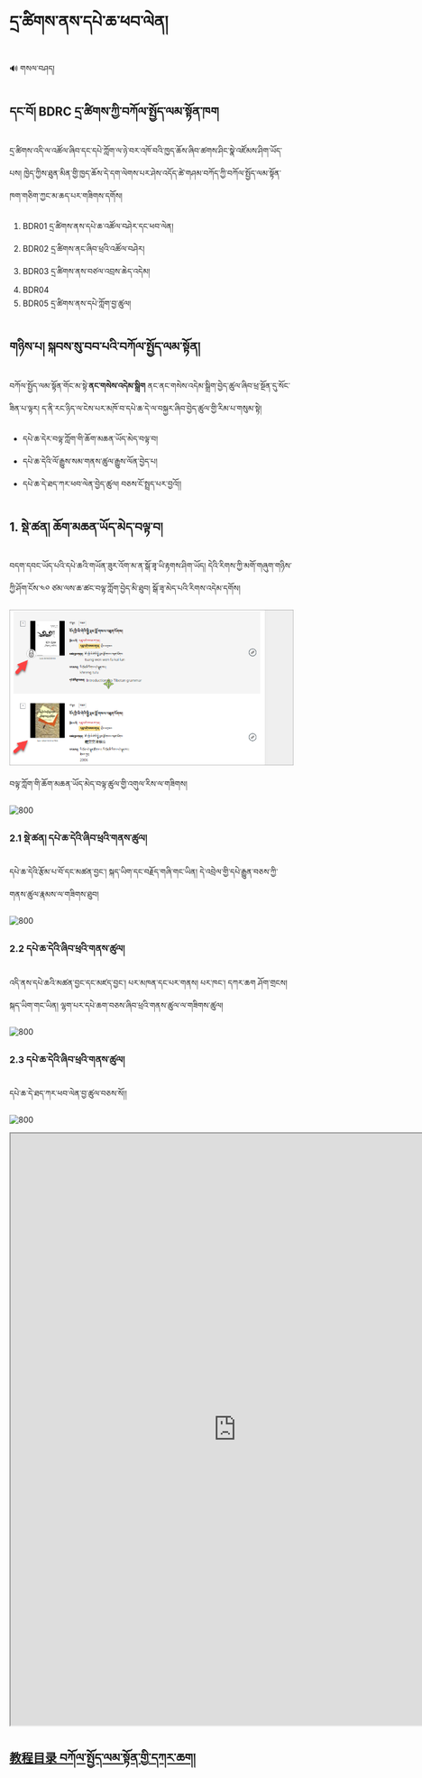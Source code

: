 # དྲ་ཚིགས་ནས་དཔེ་ཆ་ཕབ་ལེན།

🔊 གསལ་བཤད། 
## དང་བོ། BDRC དྲ་ཚིགས་ཀྱི་བཀོལ་སྤྱོད་ལམ་སྟོན་ཁག

དྲ་ཚིགས་འདི་ལ་འཚོལ་ཞིབ་དང་དཔེ་ཀློག་ལ་ཉེ་བར་འཁོ་བའི་ཁྱད་ཆོས་ཞིབ་ཚགས་ཤིང་སྣེ་འཛོམས་ཤིག་ཡོད་པས། ཁྱེད་ཀྱིས་ཐུན་མིན་གྱི་ཁྱད་ཆོས་དེ་དག་ལེགས་པར་ཤེས་འདོད་ཚེ་གཤམ་བཀོད་ཀྱི་བཀོལ་སྤྱོད་ལམ་སྟོན་ཁག་གཅིག་ཀྱང་མ་ཆད་པར་གཟིགས་དགོས།

1. BDR01 དྲ་ཚིགས་ནས་དཔེ་ཆ་འཚོལ་བཤེར་དང་ཕབ་ལེན།
2. BDR02 དྲ་ཚིགས་ནང་ཞིབ་ཕྲའི་འཚོལ་བཤེར།
3. BDR03 དྲ་ཚིགས་ནས་བཙལ་འབྲས་ཆེད་འདེམ།
4. BDR04 
5. BDR05 དྲ་ཚིགས་ནས་དཔེ་ཀློག་བྱ་ཚུལ།

## གཉིས་པ། སྐབས་སུ་བབ་པའི་བཀོལ་སྤྱོད་ལམ་སྟོན།

བཀོལ་སྤྱོད་ལམ་སྟོན་གོང་མ་སྟེ་**ནང་གསེས་འདེམ་སྒྲིག** ནང་ནང་གསེས་འདེམ་སྒྲིག་བྱེད་ཚུལ་ཞིབ་ཕྲ་སྔོན་དུ་སོང་ཟིན་པ་ལྟར། ད་ནི་རང་ཉིད་ལ་ངེས་པར་མཁོ་བ་དཔེ་ཆ་དེ་ལ་བསྐྱར་ཞིབ་བྱེད་ཚུལ་གྱི་རིམ་པ་གསུམ་སྟེ།

- དཔེ་ཆ་དེར་བལྟ་ཀློག་གི་ཆོག་མཆན་ཡོད་མེད་བལྟ་བ།
- དཔེ་ཆ་དེའི་ལོ་རྒྱུས་སམ་གནས་ཚུལ་རྒྱུས་ལོན་བྱེད་པ།
- དཔེ་ཆ་དེ་ཐད་ཀར་ཕབ་ལེན་བྱེད་ཚུལ།  བཅས་ངོ་སྤྲད་པར་བྱའོ།།

## 1. སྡེ་ཚན། ཆོག་མཆན་ཡོད་མེད་བལྟ་བ།

བདག་དབང་ཡོད་པའི་དཔེ་ཆའི་གཡོན་ཟུར་འོག་མ་ན་སྒོ་ཟྭ་ཡི་རྟགས་ཤིག་ཡོད། དེའི་རིགས་ཀྱི་མགོ་གཞུག་གཉིས་ཀྱི་ཤོག་ངོས་༤༠ ཙམ་ལས་ཆ་ཚང་བལྟ་ཀློག་བྱེད་མི་ཐུབ། སྒོ་ཟྭ་མེད་པའི་རིགས་འདེམ་དགོས།

![800](images/000001.png)

བལྟ་ཀློག་གི་ཆོག་མཆན་ཡོད་མེད་བལྟ་ཚུལ་གྱི་འགུལ་རིས་ལ་གཟིགས།

![800](images/000001.gif)

### 2.1 སྡེ་ཚན། དཔེ་ཆ་དེའི་ཞིབ་ཕྲའི་གནས་ཚུལ།

དཔེ་ཆ་དེའི་རྩོམ་པ་བོ་དང་མཚན་བྱང་། སྐད་ཡིག་དང་བརྗོད་གཞི་གང་ཡིན། དེ་འབྲེལ་གྱི་དཔེ་རྒྱུན་བཅས་ཀྱི་གནས་ཚུལ་རྣམས་ལ་གཟིགས་ཐུབ།

![800](images/000002.gif)

### 2.2 དཔེ་ཆ་དེའི་ཞིབ་ཕྲའི་གནས་ཚུལ།

འདི་ནས་དཔེ་ཆའི་མཚན་བྱང་དང་མཛད་བྱང་། པར་མཁན་དང་པར་གནས། པར་ཁང་། དཀར་ཆག ཤོག་གྲངས། སྐད་ཡིག་གང་ཡིན། ལྷག་པར་དཔེ་ཆག་བཅས་ཞིབ་ཕྲའི་གནས་ཚུལ་ལ་གཟིགས་ཚུལ།

![800](images/000003.gif)
### 2.3 དཔེ་ཆ་དེའི་ཞིབ་ཕྲའི་གནས་ཚུལ།

དཔེ་ཆ་དེ་ཐད་ཀར་ཕབ་ལེན་བྱ་ཚུལ་བཅས་སོ།།

![800](images/000004.gif)

<p class="hide top"><iframe src="https://shimowendang.com/forms/UdCXeOAfR3U6Gqj9/fill?channel=1" style="height:1050px;width:800px;"></iframe></p>

## [教程目录 བཀོལ་སྤྱོད་ལམ་སྟོན་གྱི་དཀར་ཆག།](../../menu/menu)